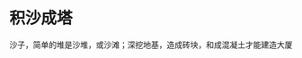 积沙成塔
==================================================================

沙子，简单的堆是沙堆，或沙滩；深挖地基，造成砖块，和成混凝土才能建造大厦

